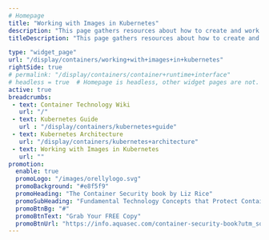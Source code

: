 ```yaml
---
# Homepage
title: "Working with Images in Kubernetes"
description: "This page gathers resources about how to create and work with container images (such as Docker images) in Kubernetes Guide using different environments like Azure, OpenShift and more."
titleDescription: "This page gathers resources about how to create and work with container images (such as <a href='/display/containers/Docker+Containers'>Docker</a> images) in <a href='/display/containers/Kubernetes+Guide'>Kubernetes Guide</a> using different environments like <a href='/display/containers/Containers+on+Azure'>Azure</a>, <a href='/display/containers/OpenShift+vs.+Kubernetes'>OpenShift </a> and more." 

type: "widget_page"
url: "/display/containers/working+with+images+in+kubernetes" 
rightSide: true 
# permalink: "/display/containers/container+runtime+interface"
# headless = true  # Homepage is headless, other widget pages are not.
active: true
breadcrumbs:
 - text: Container Technology Wiki
   url: "/"
 - text: Kubernetes Guide
   url : "/display/containers/kubernetes+guide"
 - text: Kubernetes Architecture
   url: "/display/containers/kubernetes+architecture"
 - text: Working with Images in Kubernetes
   url: ""
promotion:
  enable: true
  promoLogo: "/images/orellylogo.svg"
  promoBackground: "#e8f5f9"
  promoHeading: "The Container Security book by Liz Rice"
  promoSubHeading: "Fundamental Technology Concepts that Protect Containerized Applications"
  promoBtnBg: "#"
  promoBtnText: "Grab Your FREE Copy"
  promoBtnUrl: "https://info.aquasec.com/container-security-book?utm_source=wiki"
---
```




